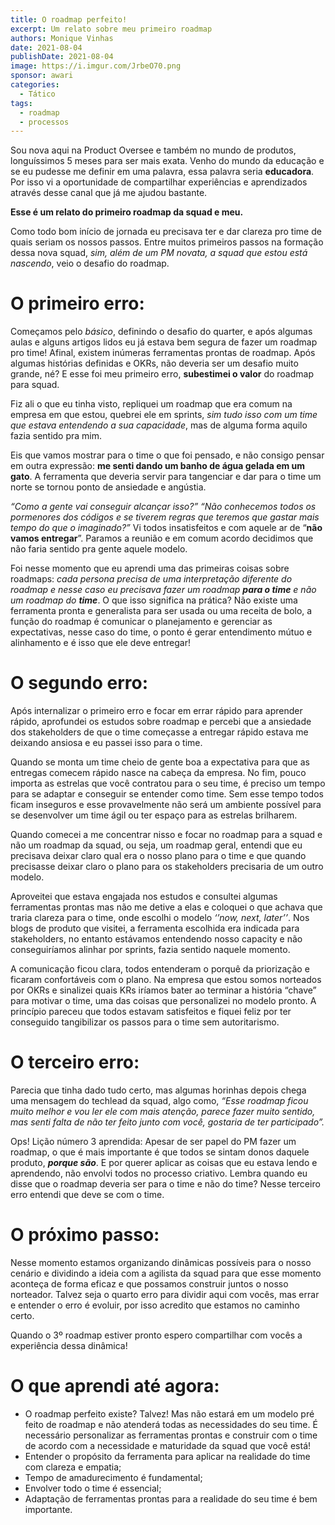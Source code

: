 ```yaml
---
title: O roadmap perfeito!
excerpt: Um relato sobre meu primeiro roadmap
authors: Monique Vinhas
date: 2021-08-04
publishDate: 2021-08-04
image: https://i.imgur.com/JrbeO70.png
sponsor: awari
categories:
  - Tático
tags:
  - roadmap
  - processos
---
```


Sou nova aqui na Product Oversee e também no mundo de produtos, longuíssimos 5 meses para ser mais exata. Venho do mundo da educação e se eu pudesse me definir em uma palavra, essa palavra seria **educadora**. Por isso vi a oportunidade de compartilhar experiências e aprendizados através desse canal que já me ajudou bastante.

**Esse é um relato do primeiro roadmap da squad e meu.**

Como todo bom início de jornada eu precisava ter e dar clareza pro time de quais seriam os nossos passos. Entre muitos primeiros passos na formação dessa nova squad, *sim, além de um PM novata, a squad que estou está nascendo*, veio o desafio do roadmap.

# O primeiro erro:

Começamos pelo *básico*, definindo o desafio do quarter, e após algumas aulas e alguns artigos lidos eu já estava bem segura de fazer um roadmap pro time! Afinal, existem inúmeras ferramentas prontas de roadmap. Após algumas histórias definidas e OKRs, não deveria ser um desafio muito grande, né? E esse foi meu primeiro erro, **subestimei o valor** do roadmap para squad.

Fiz ali o que eu tinha visto, repliquei um roadmap que era comum na empresa em que estou, quebrei ele em sprints, *sim tudo isso com um time que estava entendendo a sua capacidade*, mas de alguma forma aquilo fazia sentido pra mim. 

Eis que vamos mostrar para o time o que foi pensado, e não consigo pensar em outra expressão: **me senti dando um banho de água gelada em um gato**. A ferramenta que deveria servir para tangenciar e dar para o time um norte se tornou ponto de ansiedade e angústia.

*“Como a gente vai conseguir alcançar isso?” “Não conhecemos todos os pormenores dos códigos e se tiverem regras que teremos que gastar mais tempo do que o imaginado?”* Vi todos insatisfeitos e com aquele ar de “**não vamos entregar**”. Paramos a reunião e em comum acordo decidimos que não faria sentido pra gente aquele modelo. 

Foi nesse momento que eu aprendi uma das primeiras coisas sobre roadmaps: *cada persona precisa de uma interpretação diferente do roadmap e nesse caso eu precisava fazer um roadmap **para o time** e não um roadmap do **time***. O que isso significa na prática? Não existe uma ferramenta pronta e generalista para ser usada ou uma receita de bolo, a função do roadmap é comunicar o planejamento e gerenciar as expectativas, nesse caso do time, o ponto é gerar entendimento mútuo e alinhamento e é isso que ele deve entregar!

# O segundo erro:

Após internalizar o primeiro erro e focar em errar rápido para aprender rápido, aprofundei os estudos sobre roadmap e percebi que a ansiedade dos stakeholders de que o time começasse a entregar rápido estava me deixando ansiosa e eu passei isso para o time.

Quando se monta um time cheio de gente boa a expectativa para que as entregas comecem rápido nasce na cabeça da empresa. No fim, pouco importa as estrelas que você contratou para o seu time, é preciso um tempo para se adaptar e conseguir se entender como time. Sem esse tempo todos ficam inseguros e esse provavelmente não será um ambiente possível para se desenvolver um time ágil ou ter espaço para as estrelas brilharem.

Quando comecei a me concentrar nisso e focar no roadmap para a squad e não um roadmap da squad, ou seja, um roadmap geral, entendi que eu precisava deixar claro qual era o nosso plano para o time e que quando precisasse deixar claro o plano para os stakeholders precisaria de um outro modelo.

Aproveitei que estava engajada nos estudos e consultei algumas ferramentas prontas mas não me detive a elas e coloquei o que achava que traria clareza para o time, onde escolhi o modelo *‘’now, next, later’’*. Nos blogs de produto que visitei, a ferramenta escolhida era indicada para stakeholders, no entanto estávamos entendendo nosso capacity e não conseguiríamos alinhar por sprints, fazia sentido naquele momento.

A comunicação ficou clara, todos entenderam o porquê da priorização e ficaram confortáveis com o plano. Na empresa que estou somos norteados por OKRs e sinalizei quais KRs iríamos bater ao terminar a história “chave” para motivar o time, uma das coisas que personalizei no modelo pronto. A princípio pareceu que todos estavam satisfeitos e fiquei feliz por ter conseguido tangibilizar os passos para o time sem autoritarismo.

# O terceiro erro:

Parecia que tinha dado tudo certo, mas algumas horinhas depois chega uma mensagem do techlead da squad, algo como,  *“Esse roadmap ficou muito melhor e vou ler ele com mais atenção, parece fazer muito sentido, mas senti falta de não ter feito junto com você, gostaria de ter participado”.*

Ops! Lição número 3 aprendida: Apesar de ser papel do PM fazer um roadmap, o que é mais importante é que todos se sintam donos daquele produto, ***porque são***. E por querer aplicar as coisas que eu estava lendo e aprendendo, não envolvi todos no processo criativo. Lembra quando eu disse que o roadmap deveria ser para o time e não do time? Nesse terceiro erro entendi que deve se com o time.

# O próximo passo:

Nesse momento estamos organizando dinâmicas possíveis para o nosso cenário e dividindo a ideia com a agilista da squad para que esse momento aconteça de forma eficaz e que possamos construir juntos o nosso norteador. Talvez seja o quarto erro para dividir aqui com vocês, mas errar e entender o erro é evoluir, por isso acredito que estamos no caminho certo.

Quando o 3º roadmap estiver pronto espero compartilhar com vocês a experiência dessa dinâmica!

# O que aprendi até agora:

* O roadmap perfeito existe? Talvez! Mas não estará em um modelo pré feito de roadmap e não atenderá todas as necessidades do seu time. É necessário personalizar as ferramentas prontas e construir com o time de acordo com a necessidade e maturidade da squad que você está!
* Entender o propósito da ferramenta para aplicar na realidade do time com clareza e empatia;
* Tempo de amadurecimento é fundamental;
* Envolver todo o time é essencial;
* Adaptação de ferramentas prontas para a realidade do seu time é bem importante.